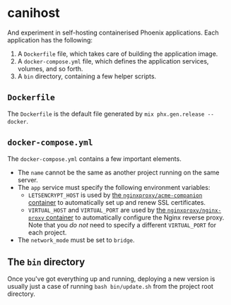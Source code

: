 # canihost

And experiment in self-hosting containerised Phoenix applications. Each application has the following:

1. A `Dockerfile` file, which takes care of building the application image.
2. A `docker-compose.yml` file, which defines the application services, volumes, and so forth.
3. A `bin` directory, containing a few helper scripts.

## `Dockerfile`
The `Dockerfile` is the default file generated by `mix phx.gen.release --docker`.

## `docker-compose.yml`
The `docker-compose.yml` contains a few important elements.

- The `name` cannot be the same as another project running on the same server.
- The `app` service must specify the following environment variables:
  - `LETSENCRYPT_HOST` is used by [the `nginxproxy/acme-companion` container](https://github.com/nginx-proxy/acme-companion) to automatically set up and renew SSL certificates.
  - `VIRTUAL_HOST` and `VIRTUAL_PORT` are used by [the `nginxproxy/nginx-proxy` container](https://github.com/nginx-proxy/nginx-proxy) to automatically configure the Nginx reverse proxy. Note that you _do not_ need to specify a different `VIRTUAL_PORT` for each project.
- The `network_mode` must be set to `bridge`.

## The `bin` directory
Once you've got everything up and running, deploying a new version is usually just a case of running `bash bin/update.sh` from the project root directory.
